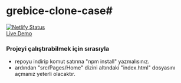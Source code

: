 # grebice-clone-case#

[![Netlify Status](https://api.netlify.com/api/v1/badges/e1938d54-5c6c-49ca-a31a-e33411526080/deploy-status)](https://app.netlify.com/sites/grebice/deploys)
<br>
[Live Demo](https://grebice.netlify.app/)

### Projeyi çalıştırabilmek için sırasıyla
- repoyu indirip komut satırına "npm install" yazmalısınız.
- ardından "src/Pages/Home" dizini altındaki "index.html" dosyasını açmanız yeterli olacaktır.
